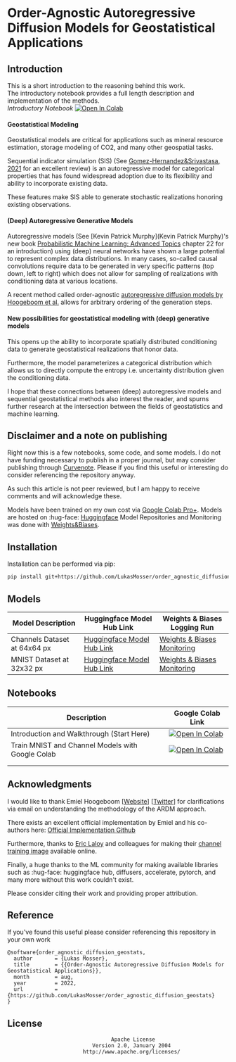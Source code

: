 # Order-Agnostic Autoregressive Diffusion Models for Geostatistical Applications


## Introduction

This is a short introduction to the reasoning behind this work.   
The introductory notebook provides a full length description and implementation of the methods.  
*Introductory Notebook* [![Open In Colab](https://colab.research.google.com/assets/colab-badge.svg)](https://colab.research.google.com/github/LukasMosser/order_agnostic_diffusion_geostats/blob/main/notebooks/introduction_and_walkthrough.ipynb)

#### Geostatistical Modeling
Geostatistical models are critical for applications such as mineral resource estimation, 
storage modeling of CO2, and many other geospatial tasks.

Sequential indicator simulation (SIS) (See [Gomez-Hernandez&Srivastasa, 2021](https://link.springer.com/article/10.1007/s11004-021-09926-0) for an excellent review) is an autoregressive model for categorical 
properties that has found widespread adoption due to its flexibility and ability to incorporate existing data.

These features make SIS able to generate stochastic realizations honoring existing observations.

#### (Deep) Autoregressive Generative Models

Autoregressive models (See [Kevin Patrick Murphy](Kevin Patrick Murphy)'s new book [Probabilistic Machine Learning: Advanced Topics](https://probml.github.io/pml-book/book2.html) chapter 22 for an introduction) using (deep) neural networks have shown a large potential to represent complex data distributions.
In many cases, so-called causal convolutions require data to be generated in very specific patterns (top down, left to right)
which does not allow for sampling of realizations with conditioning data at various locations.

A recent method called order-agnostic [autoregressive diffusion models by Hoogeboom et al.](https://arxiv.org/abs/2110.02037) allows for arbitrary ordering
of the generation steps. 

#### New possibilities for geostatistical modeling with (deep) generative models
This opens up the ability to incorporate spatially distributed conditioning data
to generate geostatistical realizations that honor data. 

Furthermore, the model parameterizes a categorical distribution which allows us to directly compute the 
entropy i.e. uncertainty distribution given the conditioning data.

I hope that these connections between (deep) autoregressive models and sequential geostatistical methods
also interest the reader, and spurns further research at the intersection between the fields of geostatistics and machine learning.

## Disclaimer and a note on publishing

Right now this is a few notebooks, some code, and some models.
I do not have funding necessary to publish in a proper journal, but may consider publishing through [Curvenote](https://curvenote.com/).
Please if you find this useful or interesting do consider referencing the repository anyway.

As such this article is not peer reviewed, but I am happy to receive comments and will acknowledge these.

Models have been trained on my own cost via [Google Colab Pro+](https://colab.research.google.com/).
Models are hosted on :hug-face: [Huggingface](https://huggingface.co/) Model Repositories and Monitoring was done with [Weights&Biases](https://wandb.ai/site).

## Installation
Installation can be performed via pip:
```bash
pip install git+https://github.com/LukasMosser/order_agnostic_diffusion_geostats@main
```


## Models
| Model Description            | Huggingface Model Hub Link                                                                       | Weights & Biases Logging Run                                                                                                                                     |
|------------------------------|--------------------------------------------------------------------------------------------------|------------------------------------------------------------------------------------------------------------------------------------------------------------------|
| Channels Dataset at 64x64 px | [Huggingface Model Hub Link](https://huggingface.co/porestar/oadg_mnist_32/tree/main)            | [Weights & Biases Monitoring](https://wandb.ai/lukas-mosser/order-agnostic-autoregressive-diffusion-channels/runs/2swdnaup/overview?workspace=user-lukas-mosser) |
 | MNIST Dataset at 32x32 px    | [Huggingface Model Hub Link](https://huggingface.co/porestar/oadg_mnist_32/tree/main)            | [Weights & Biases Monitoring](https://wandb.ai/lukas-mosser/order-agnostic-autoregressive-diffusion-mnist/runs/xwwwqpgp?workspace=user-lukas-mosser)             |


## Notebooks
| Description                                      | Google Colab Link                                                                                                                                                                                                            |
|--------------------------------------------------|------------------------------------------------------------------------------------------------------------------------------------------------------------------------------------------------------------------------------|
| Introduction and Walkthrough (Start Here)        | [![Open In Colab](https://colab.research.google.com/assets/colab-badge.svg)](https://colab.research.google.com/github/LukasMosser/order_agnostic_diffusion_geostats/blob/main/notebooks/introduction_and_walkthrough.ipynb)  |
| Train MNIST and Channel Models with Google Colab | [![Open In Colab](https://colab.research.google.com/assets/colab-badge.svg)](https://colab.research.google.com/github/LukasMosser/order_agnostic_diffusion_geostats/blob/main/notebooks/train_oadg_models_colab_hf_wb.ipynb) |
|                                                  |                                                                                                                                                                                                                              |
|                                                  |                                                                                                                                                                                                                              |


## Acknowledgments
I would like to thank Emiel Hoogeboom [[Website](https://ehoogeboom.github.io/)] [[Twitter](https://twitter.com/emiel_hoogeboom)]
for clarifications via email on understanding the methodology of the ARDM approach.

There exists an excellent official implementation by Emiel and his co-authors here: [Official Implementation Github](https://github.com/google-research/google-research/tree/master/autoregressive_diffusion)

Furthermore, thanks to [Eric Laloy](https://scholar.google.com/citations?user=QrvhkvQAAAAJ&hl=en) and colleagues for making their [channel training image](https://github.com/elaloy/gan_for_gradient_based_inv) available online.

Finally, a huge thanks to the ML community for making available libraries such as :hug-face: huggingface hub, diffusers, accelerate, pytorch, and many more
without this work couldn't exist.

Please consider citing their work and providing proper attribution.

## Reference
If you've found this useful please consider referencing this repository in your own work
```
@software{order_agnostic_diffusion_geostats,
  author       = {Lukas Mosser},
  title        = {{Order-Agnostic Autoregressive Diffusion Models for Geostatistical Applications}},
  month        = aug,
  year         = 2022,
  url          = {https://github.com/LukasMosser/order_agnostic_diffusion_geostats}
}
```

## License
```
                                 Apache License
                           Version 2.0, January 2004
                        http://www.apache.org/licenses/
```